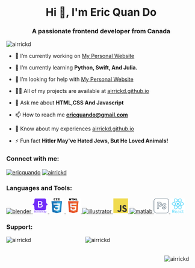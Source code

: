 <h1 align="center">Hi 👋, I'm Eric Quan Do</h1>
<h3 align="center">A passionate frontend developer from Canada</h3>

<p align="left"> <img src="https://komarev.com/ghpvc/?username=airrickd&label=Profile%20views&color=0e75b6&style=flat" alt="airrickd" /> </p>

- 🔭 I’m currently working on [My Personal Website](https://github.com/AirrickD/airrickd.github.io)

- 🌱 I’m currently learning **Python, Swift, And Julia.**

- 🤝 I’m looking for help with [My Personal Website](https://github.com/AirrickD/airrickd.github.io)

- 👨‍💻 All of my projects are available at [airrickd.github.io](airrickd.github.io)

- 💬 Ask me about **HTML,CSS And Javascript**

- 📫 How to reach me **ericquando@gmail.com**

- 📄 Know about my experiences [airrickd.github.io](airrickd.github.io)

- ⚡ Fun fact **Hitler May've Hated Jews, But He Loved Animals!**

<h3 align="left">Connect with me:</h3>
<p align="left">
<a href="https://instagram.com/ericquando" target="blank"><img align="center" src="https://raw.githubusercontent.com/rahuldkjain/github-profile-readme-generator/master/src/images/icons/Social/instagram.svg" alt="ericquando" height="30" width="40" /></a>
<a href="https://www.youtube.com/c/airrickd" target="blank"><img align="center" src="https://raw.githubusercontent.com/rahuldkjain/github-profile-readme-generator/master/src/images/icons/Social/youtube.svg" alt="airrickd" height="30" width="40" /></a>
</p>

<h3 align="left">Languages and Tools:</h3>
<p align="left"> <a href="https://www.blender.org/" target="_blank" rel="noreferrer"> <img src="https://download.blender.org/branding/community/blender_community_badge_white.svg" alt="blender" width="40" height="40"/> </a> <a href="https://getbootstrap.com" target="_blank" rel="noreferrer"> <img src="https://raw.githubusercontent.com/devicons/devicon/master/icons/bootstrap/bootstrap-plain-wordmark.svg" alt="bootstrap" width="40" height="40"/> </a> <a href="https://www.w3schools.com/css/" target="_blank" rel="noreferrer"> <img src="https://raw.githubusercontent.com/devicons/devicon/master/icons/css3/css3-original-wordmark.svg" alt="css3" width="40" height="40"/> </a> <a href="https://www.w3.org/html/" target="_blank" rel="noreferrer"> <img src="https://raw.githubusercontent.com/devicons/devicon/master/icons/html5/html5-original-wordmark.svg" alt="html5" width="40" height="40"/> </a> <a href="https://www.adobe.com/in/products/illustrator.html" target="_blank" rel="noreferrer"> <img src="https://www.vectorlogo.zone/logos/adobe_illustrator/adobe_illustrator-icon.svg" alt="illustrator" width="40" height="40"/> </a> <a href="https://developer.mozilla.org/en-US/docs/Web/JavaScript" target="_blank" rel="noreferrer"> <img src="https://raw.githubusercontent.com/devicons/devicon/master/icons/javascript/javascript-original.svg" alt="javascript" width="40" height="40"/> </a> <a href="https://www.mathworks.com/" target="_blank" rel="noreferrer"> <img src="https://upload.wikimedia.org/wikipedia/commons/2/21/Matlab_Logo.png" alt="matlab" width="40" height="40"/> </a> <a href="https://www.photoshop.com/en" target="_blank" rel="noreferrer"> <img src="https://raw.githubusercontent.com/devicons/devicon/master/icons/photoshop/photoshop-line.svg" alt="photoshop" width="40" height="40"/> </a> <a href="https://reactjs.org/" target="_blank" rel="noreferrer"> <img src="https://raw.githubusercontent.com/devicons/devicon/master/icons/react/react-original-wordmark.svg" alt="react" width="40" height="40"/> </a> </p>


<h3 align="left">Support:</h3>
<p><a href="https://www.buymeacoffee.com/airrickd"> <img align="left" src="https://cdn.buymeacoffee.com/buttons/v2/default-yellow.png" height="50" width="210" alt="airrickd" /></a><a href="https://ko-fi.com/airrickd"> <img align="left" src="https://cdn.ko-fi.com/cdn/kofi3.png?v=3" height="50" width="210" alt="airrickd" /></a></p><br><br>


<p><img align="center" src="https://github-readme-stats.vercel.app/api/top-langs?username=airrickd&show_icons=true&locale=en&layout=compact" alt="airrickd" /></p>

